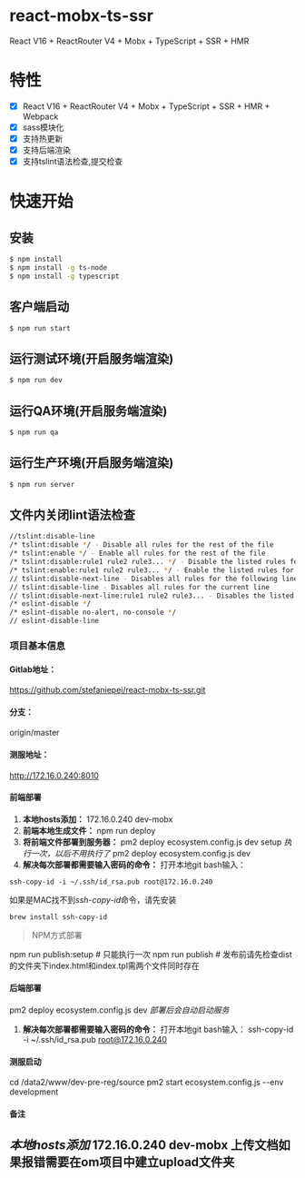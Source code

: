 # react-mobx-ts-ssr
React V16 + ReactRouter V4 + Mobx + TypeScript + SSR + HMR

# 特性

- [x] React V16 + ReactRouter V4 + Mobx + TypeScript + SSR + HMR + Webpack
- [x] sass模块化
- [x] 支持热更新
- [x] 支持后端渲染
- [x] 支持tslint语法检查,提交检查

# 快速开始

## 安装

````bash
$ npm install
$ npm install -g ts-node
$ npm install -g typescript
````

## 客户端启动

````bash
$ npm run start
````

## 运行测试环境(开启服务端渲染)

````bash
$ npm run dev
````

## 运行QA环境(开启服务端渲染)

````bash
$ npm run qa
````

## 运行生产环境(开启服务端渲染)

````bash
$ npm run server
````

## 文件内关闭lint语法检查

````bash
//tslint:disable-line
/* tslint:disable */ - Disable all rules for the rest of the file
/* tslint:enable */ - Enable all rules for the rest of the file
/* tslint:disable:rule1 rule2 rule3... */ - Disable the listed rules for the rest of the file
/* tslint:enable:rule1 rule2 rule3... */ - Enable the listed rules for the rest of the file
// tslint:disable-next-line - Disables all rules for the following line someCode();
// tslint:disable-line - Disables all rules for the current line
// tslint:disable-next-line:rule1 rule2 rule3... - Disables the listed rules for the next line
/* eslint-disable */
/* eslint-disable no-alert, no-console */
// eslint-disable-line
````
### 项目基本信息
#### Gitlab地址：
https://github.com/stefaniepei/react-mobx-ts-ssr.git
#### 分支：
origin/master
#### 测服地址：
http://172.16.0.240:8010

#### 前端部署
1. **本地hosts添加：**
 172.16.0.240 dev-mobx
2. **前端本地生成文件：**
 npm run deploy
3. **将前端文件部署到服务器：**
 pm2 deploy ecosystem.config.js dev setup   *执行一次，以后不用执行了*
 pm2 deploy ecosystem.config.js dev
4. **解决每次部署都需要输入密码的命令：**
 打开本地git bash输入：
 ```
 ssh-copy-id -i ~/.ssh/id_rsa.pub root@172.16.0.240
 ```
 如果是MAC找不到*ssh-copy-id*命令，请先安装
 ```
 brew install ssh-copy-id
 ```
> NPM方式部署

npm run publish:setup # 只能执行一次
npm run publish # 发布前请先检查dist的文件夹下index.html和index.tpl需两个文件同时存在


#### 后端部署
pm2 deploy ecosystem.config.js dev    *部署后会自动启动服务*
1. **解决每次部署都需要输入密码的命令：**
 打开本地git bash输入：
 ssh-copy-id -i ~/.ssh/id_rsa.pub root@172.16.0.240
#### 测服启动
cd /data2/www/dev-pre-reg/source
pm2 start  ecosystem.config.js --env development

#### 备注
*本地hosts添加* 172.16.0.240 dev-mobx
上传文档如果报错需要在om项目中建立upload文件夹
---
